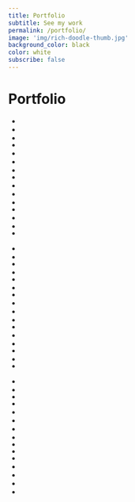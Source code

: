 ```yaml
---
title: Portfolio
subtitle: See my work
permalink: /portfolio/
image: 'img/rich-doodle-thumb.jpg'
background_color: black
color: white
subscribe: false
---
```


<h1>Portfolio</h1>

<div class="portfolio">
  <ul class="col">
    <li><a href="/bloom-avalanche-summit-mural/"><img src="../img/avalanche-ii-mural/crop1.jpg" alt=""></a></li>
    <li><a href="/dreamheadz"><img src="../img/dreamheadz/thumb.jpg" alt=""></a></li>
    <li><div><img src="../img/dreamheadz-art/mirror-palace.jpg" alt=""></div></li>
    <li><a href="/doodleverse"><img src="../img/doodleverse/34-a-quick-interlude.jpg" alt=""></a></li>
    <li><a href="/spacer-on-that-ass/"><img src="../img/spacer-on-that-ass/underwear-upclose.jpg" alt=""></a></li>
    <li><a href="/happy-sun"><img src="../img/hs/97.png" alt=""></a></li>
    <li><div><img src="../img/realms-of-weird/18.jpg" alt=""></div></li>
    <li><a href="/doodleverse"><img src="../img/doodleverse/50-bird-city.jpg" alt=""></a></li>
    <li><a href="#"><img src="../img/for-love/1.jpg" alt=""></a></li>
    <li><a href="/100-web-characters"><img src="../img/100webchars/50.jpg" alt=""></a></li>
    <li><div><img src="../img/dreamlings/5.jpg" alt=""></div></li>
    <li><a href="/dreamheadz"><img src="../img/dreamheadz/8.jpg" alt=""></a></li>
    <li><a href="/doodleverse"><img src="../img/doodleverse/66-harbinger-of-darkness.jpg" alt=""></a></li>
    <li><div><img src="../img/doodleverse-specials/the-calling.jpg" alt=""></div></li>
    <li><a href="/doodleverse"><img src="../img/doodleverse/6-cataglottism.png" alt=""></a></li>
  </ul>
  <ul class="col">
    <li><a href="/for-love"><img src="../img/for-love/10.jpg" alt=""></a></li>
    <li><div><img src="../img/doodleverse-specials/sunrise-realm.jpg" alt=""></div></li>
    <li><a href="/doodleverse"><img src="../img/doodleverse/86-summer-romance.jpg" alt=""></a></li>
    <li><div><img src="../img/mech-avax-promo.jpg" alt=""></div></li>
    <li><a href="/doodleverse"><img src="../img/doodleverse/9-ritual.jpg" alt=""></a></li>
    <li><div><img src="../img/visual-deluge/2a.jpg" alt=""></div></li>
    <li><a href="/doodleverse"><img src="../img/doodleverse/93-eternal-flower.jpg" alt=""></a></li>
    <li><a href="/happy-sun"><img src="../img/hs/101.png" alt=""></a></li>
    <li><a href="/doodleverse"><img src="../img/doodleverse/78-drops-of-reflection.jpg" alt=""></a></li>
    <li><div><img src="../img/turres/3-2-day.jpg" alt=""></div></li>
    <li><a href="#"><img src="../img/dreamheadz/1.jpg" alt=""></a></li>
    <li><a href="/100-web-characters"><img src="../img/100webchars/55.jpg" alt=""></a></li>
    <li><div><img src="../img/god-hates-nfts-too.jpg" alt=""></div></li>
    <li><a href="/doodleverse"><img src="../img/doodleverse/97-sea-of-dreams.jpg" alt=""></a></li>
    <li><div><img src="../img/monkeez.jpg" alt=""></div></li>
    <li><a href="/happy-sun"><img src="../img/hs/90.png" alt=""></a></li>
  </ul>
  <ul class="col">
    <li><a href="/happy-sun"><img src="../img/hs/65.png" alt=""></a></li>
    <li><div><img src="../img/attitude-collab/2.jpg" alt=""></div></li>
    <li><div><img src="../img/wagmi-surfboard.jpg" alt=""></div></li>
    <li><a href="/100-web-characters"><img src="../img/100webchars/57.jpg" alt=""></a></li>
    <li><a href="#"><img src="../img/dreamheadz/prince-of-cool.jpg" alt=""></a></li>
    <li><a href="/doodleverse"><img src="../img/doodleverse/83-rainbow-breath.jpg" alt=""></a></li>
    <li><a href="/for-love"><img src="../img/for-love/9.jpg" alt=""></a></li>
    <li><div><img src="../img/dreamheadz-art/the-dreamtree.jpg" alt=""></div></li>
    <li><div><img src="../img/mimi-chao-collab/ruth-bader-ginsburg.jpg" alt=""></div></li>
    <li><div><img src="../img/spacetronaut.jpg" alt=""></div></li>
    <li><a href="/happy-sun"><img src="../img/hs/3.png" alt=""></a></li>
    <li><a href="/100-web-characters"><img src="../img/100webchars/23.jpg" alt=""></a></li>
    <li><a href="/doodleverse"><img src="../img/doodleverse/22-choir.jpg" alt=""></a></li>
    <li><a href="#"><img src="../img/dreamheadz/captain-octo.jpg" alt=""></a></li>
    <li><div><img src="../img/visual-deluge/2b.jpg" alt=""></div></li>
  </ul>
</div>